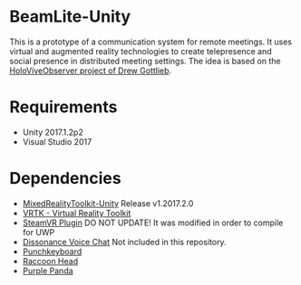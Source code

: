 # BeamLite-Unity
This is a prototype of a communication system for remote meetings. It uses virtual and augmented reality technologies to create telepresence and social presence in distributed meeting settings. The idea is based on the [HoloViveObserver project of Drew Gottlieb](https://github.com/dag10/HoloViveObserver). 

# Requirements
- Unity 2017.1.2p2
- Visual Studio 2017

# Dependencies
- [MixedRealityToolkit-Unity](https://github.com/Microsoft/MixedRealityToolkit-Unity) Release v1.2017.2.0
- [VRTK - Virtual Reality Toolkit](https://assetstore.unity.com/packages/tools/vrtk-virtual-reality-toolkit-vr-toolkit-64131)
- [SteamVR Plugin](https://assetstore.unity.com/packages/templates/systems/steamvr-plugin-32647) DO NOT UPDATE! It was modified in order to compile for UWP
- [Dissonance Voice Chat](https://assetstore.unity.com/packages/tools/audio/dissonance-voice-chat-70078) Not included in this repository.
- [Punchkeyboard](https://github.com/rjth/Punchkeyboard)
- [Raccoon Head](https://poly.google.com/view/1UiQMj8dPDY)
- [Purple Panda](https://poly.google.com/view/6hzfsfaC_pW)
